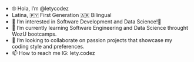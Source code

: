 - 🤓 Hola, I’m @letycodez
- Latina, 🇵🇾 First Generation 🇦🇷 Bilingual 
- 👀 I’m interested in Software Development and Data Science!🧮
- 🌱 I’m currently learning Software Engineering and Data Science throught WozU bootcamps. 
- 🦋 I’m looking to collaborate on passion projects that showcase my coding style and preferences. 
- 📫 How to reach me IG: lety.codez

<!---
letycodez/letycodez is a ✨ special ✨ repository because its `README.md` (this file) appears on your GitHub profile.
You can click the Preview link to take a look at your changes.
--->
